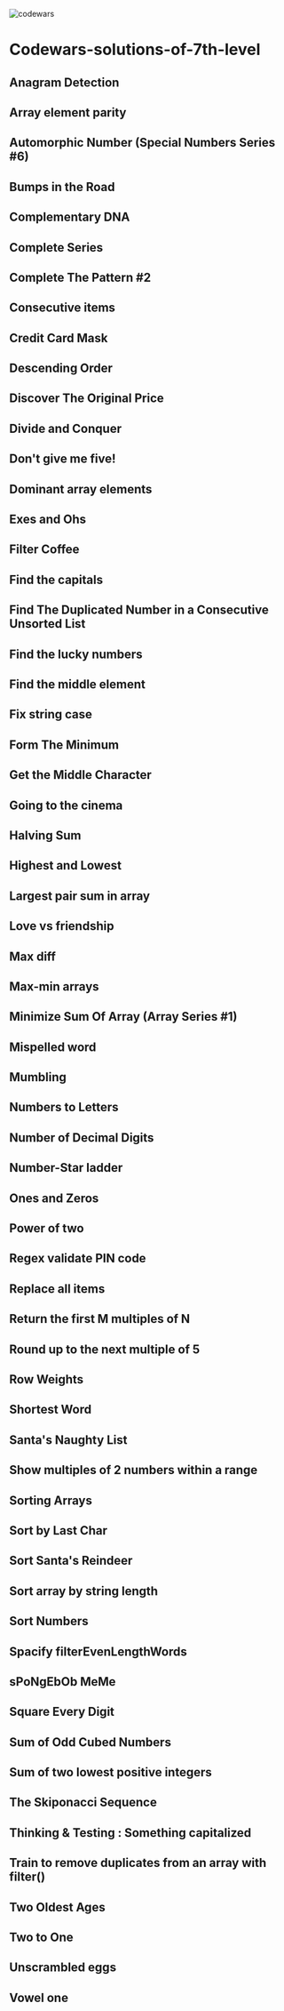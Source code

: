 ![codewars](https://user-images.githubusercontent.com/68942106/94330252-aacd6500-ff77-11ea-9185-c090b275b794.png)

# Codewars-solutions-of-7th-level

## Anagram Detection
## Array element parity
## Automorphic Number (Special Numbers Series #6)
## Bumps in the Road
## Complementary DNA
## Complete Series
## Complete The Pattern #2
## Consecutive items
## Credit Card Mask
## Descending Order
## Discover The Original Price
## Divide and Conquer
## Don't give me five!
## Dominant array elements
## Exes and Ohs
## Filter Coffee
## Find the capitals
## Find The Duplicated Number in a Consecutive Unsorted List
## Find the lucky numbers
## Find the middle element
## Fix string case
## Form The Minimum
## Get the Middle Character
## Going to the cinema
## Halving Sum
## Highest and Lowest
## Largest pair sum in array 
## Love vs friendship
## Max diff
## Max-min arrays
## Minimize Sum Of Array (Array Series #1)
## Mispelled word
## Mumbling
## Numbers to Letters
## Number of Decimal Digits
## Number-Star ladder
## Ones and Zeros
## Power of two
## Regex validate PIN code
## Replace all items
## Return the first M multiples of N
## Round up to the next multiple of 5
## Row Weights
## Shortest Word
## Santa's Naughty List
## Show multiples of 2 numbers within a range
## Sorting Arrays
## Sort by Last Char
## Sort Santa's Reindeer
## Sort array by string length
## Sort Numbers
## Spacify filterEvenLengthWords
## sPoNgEbOb MeMe
## Square Every Digit
## Sum of Odd Cubed Numbers
## Sum of two lowest positive integers
## The Skiponacci Sequence
## Thinking & Testing : Something capitalized
## Train to remove duplicates from an array with filter()
## Two Oldest Ages
## Two to One
## Unscrambled eggs
## Vowel one
